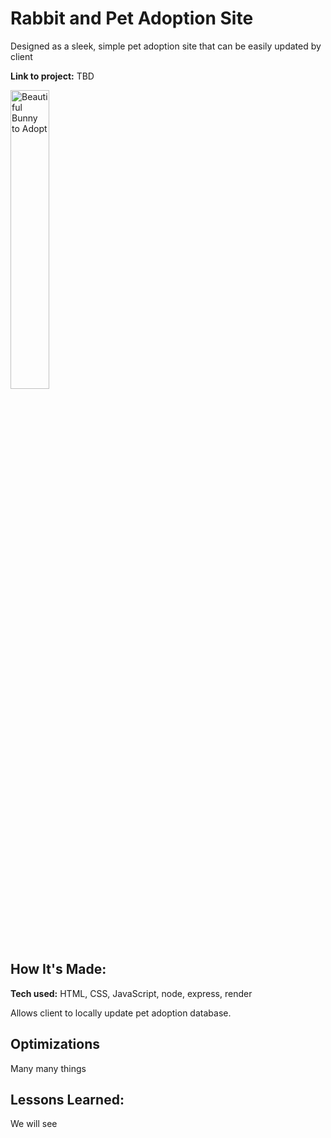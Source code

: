 # Rabbit and Pet Adoption Site

Designed as a sleek, simple pet adoption site that can be easily updated by client

**Link to project:** TBD

<img src="https://i.ibb.co/VpGk8Kp/Screenshot-2024-02-05-180046.png" alt="Beautiful Bunny to Adopt" width="35%">

## How It's Made:

**Tech used:** HTML, CSS, JavaScript, node, express, render

Allows client to locally update pet adoption database. 

## Optimizations

Many many things

## Lessons Learned:

We will see

